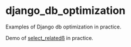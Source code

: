 # django_db_optimization
Examples of Django db optimization in practice.


Demo of [select_relatedß](https://timmyomahony.com/blog/misconceptions-select_related-in-django/) in practice. 
